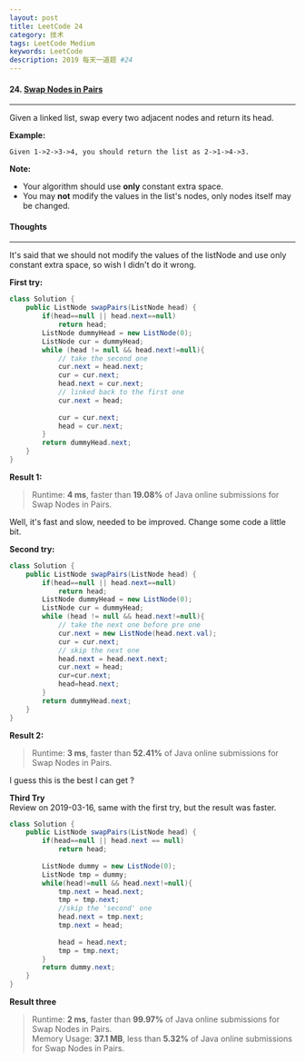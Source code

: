 ```yaml
---
layout: post
title: LeetCode 24
category: 技术
tags: LeetCode Medium
keywords: LeetCode
description: 2019 每天一道题 #24
---
```


#### 24. [Swap Nodes in Pairs](https://leetcode.com/problems/swap-nodes-in-pairs/)
---
Given a linked list, swap every two adjacent nodes and return its head.

**Example:**
```
Given 1->2->3->4, you should return the list as 2->1->4->3.
```
**Note:**

- Your algorithm should use **only** constant extra space.
- You may **not** modify the values in the list's nodes, only nodes itself may be changed.


#### Thoughts
---
It's said that we should not modify the values of the listNode and use only constant extra space, so wish I didn't do it wrong.

**First try:**
```Java
class Solution {
    public ListNode swapPairs(ListNode head) {
        if(head==null || head.next==null)
            return head;
        ListNode dummyHead = new ListNode(0);
        ListNode cur = dummyHead;
        while (head != null && head.next!=null){
            // take the second one
            cur.next = head.next;
            cur = cur.next;
            head.next = cur.next;
            // linked back to the first one
            cur.next = head;
            
            cur = cur.next;
            head = cur.next;
        }
        return dummyHead.next;
    }
}
```

**Result 1:**
> Runtime: **4 ms**, faster than **19.08%** of Java online submissions for Swap Nodes in Pairs.

Well, it's fast and slow, needed to be improved. Change some code a little bit.

**Second try:**
```Java
class Solution {
    public ListNode swapPairs(ListNode head) {
        if(head==null || head.next==null)
            return head;
        ListNode dummyHead = new ListNode(0);
        ListNode cur = dummyHead;
        while (head != null && head.next!=null){
            // take the next one before pre one
            cur.next = new ListNode(head.next.val);
            cur = cur.next;
            // skip the next one
            head.next = head.next.next;
            cur.next = head;
            cur=cur.next;
            head=head.next;
        }
        return dummyHead.next;
    }
}
```
**Result 2:**
> Runtime: **3 ms**, faster than **52.41%** of Java online submissions for Swap Nodes in Pairs.

I guess this is the best I can get ?

**Third Try**  
Review on 2019-03-16, same with the first try, but the result was faster.

```Java
class Solution {
    public ListNode swapPairs(ListNode head) {
        if(head==null || head.next == null)
            return head;
        
        ListNode dummy = new ListNode(0);
        ListNode tmp = dummy;
        while(head!=null && head.next!=null){
            tmp.next = head.next;
            tmp = tmp.next;
            //skip the 'second' one
            head.next = tmp.next;
            tmp.next = head;
            
            head = head.next;
            tmp = tmp.next;
        }
        return dummy.next;
    }
}
```
**Result three**
> Runtime: **2 ms**, faster than **99.97%** of Java online submissions for Swap Nodes in Pairs.  
> Memory Usage: **37.1 MB**, less than **5.32%** of Java online submissions for Swap Nodes in Pairs.
